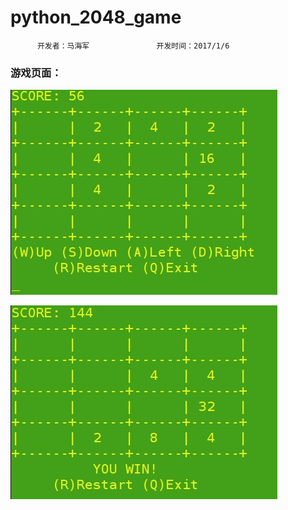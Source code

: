 # python_2048_game


          开发者：马海军               开发时间：2017/1/6



### 游戏页面：

![游戏页面](https://github.com/HaijunMa/python_2048_game/blob/master/1.jpg)

![游戏页面](https://github.com/HaijunMa/python_2048_game/blob/master/2.jpg)

